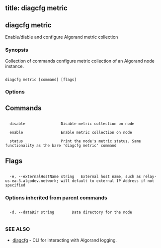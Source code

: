 title: diagcfg metric
---
## diagcfg metric



Enable/diable and configure Algorand metric collection



### Synopsis



Collection of commands configure metric collection of an Algorand node instance.



```

diagcfg metric [command] [flags]

```



### Options

## Commands

```

  disable                Disable metric collection on node

  enable                 Enable metric collection on node

  status                 Print the node's metric status. Same functionality as the bare 'diagcfg metric' command

```

## Flags
```

  -e, --externalHostName string   External host name, such as relay-us-ea-3.algodev.network; will default to external IP Address if not specified

```



### Options inherited from parent commands



```

  -d, --dataDir string        Data directory for the node


```



### SEE ALSO



* [diagcfg](../../diagcfg/diagcfg/)	 - CLI for interacting with Algorand logging.



